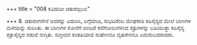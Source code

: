 +++
title = "008 ಕವಿದುದೀ ಚತುರಙ್ಗಬಲ"

+++
8. ಚತುರಂಗಸೇನೆ ಅವರನ್ನು ಎದುರಿಸಿ, ಲಗ್ಗೆಮಾಡಿ, ಸುಭಟರೆಂಬ ಮೇಘರಾಶಿ ಕಪಿಸೈನ್ಯದ ಮೇಲೆ ಬಾಣಗಳ ಮಳೆಯನ್ನು ಸುರಿಸಿತು. ಈ ಬಾಣಗಳ ಸೋನೆಗೆ ಅಂಜದೆ ಕವೆಗೋಲುಗಳಿಂದ ಶತ್ರುಗಳನ್ನು ಬಡಿಯುತ್ತಾ ಕಪಿಸೈನ್ಯ ಶತ್ರುಸೈನ್ಯದ ನಡುವೆ ನುಗ್ಗಿತು. ಸುಗ್ರೀವನ ಸಂತತಿಯಾದ ಸುಷೇಣನೂ ವೃಷಸೇನನೂ ಎದುರುಬದರಾದರು.